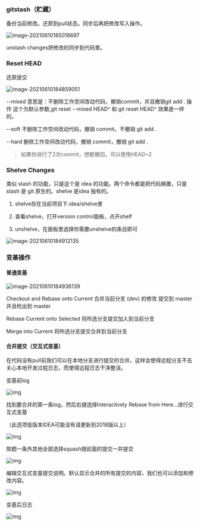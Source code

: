 ### gitstash（贮藏）

备份当前修改。还原到pull状态。同步后再把修改写入操作。

![image-20210610185018697](assets/image-20210610185018697.png)

unstash changes把修改的同步到代码里。

### Reset HEAD

还原提交

![image-20210610184859051](assets/image-20210610184859051.png)

--mixed 
意思是：不删除工作空间改动代码，撤销commit，并且撤销git add . 操作
这个为默认参数,git reset --mixed HEAD^ 和 git reset HEAD^ 效果是一样的。

--soft  不删除工作空间改动代码，撤销 commit，不撤销 git add . 

--hard
删除工作空间改动代码，撤销 commit，撤销 git add . 

> 如果你进行了2次commit，想都撤回，可以使用HEAD~2



### Shelve Changes

类似 stash 的功能，只是这个是 idea 的功能。两个命令都是把代码搁置，只是 stash 是 git 原生的。shelve 是idea 独有的。

1. shelve存在当前项目下.idea/shelve里
   
2. 查看shelve，打开version control面板，点开shelf
3. unshelve，在面板里选择你需要unshelve的条目即可

![image-20210610184912135](assets/image-20210610184912135.png)

### 变基操作

#### 普通变基

![image-20210610184936139](assets/image-20210610184936139.png)

Checkout and Rebase onto Current  合并当前分支 (dev) 的修改 提交到 master 并且检出到 master

Rebase Current onto Selected         将所选分支提交加入到当前分支

Merge into Current                         将所选分支提交合并到当前分支



#### 合并提交（交互式变基）

在代码没有pull前我们可以在本地分支进行提交的合并。这样会使得远程分支不去关心本地开发过程日志，而使得远程日志干净整洁。

变基前log

![img](https://static.oschina.net/uploads/space/2018/0404/105049_W10i_3452433.png)

找到要合并的第一条log，然后右键选择Interactively Rebase from Here...进行交互式变基

（此选项低版本IDEA可能没有请更新到2018版以上）

![img](https://static.oschina.net/uploads/space/2018/0404/105200_dATH_3452433.png)

除题一条外其他全部选择squash随前面的提交一并提交

![img](https://static.oschina.net/uploads/space/2018/0404/105609_0H5M_3452433.png)

编辑交互式变基提交说明。默认显示合并的所有提交的内容，我们也可以添加和修改内容。

![img](https://static.oschina.net/uploads/space/2018/0404/105817_wcsG_3452433.png)

变基后日志

![img](https://static.oschina.net/uploads/space/2018/0404/105836_LYFU_3452433.png)

 